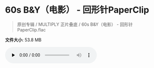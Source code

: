 # 60s B&Y（电影） - 回形针PaperClip

> 原创专辑 / MULTIPLY 正片叠底 / 60s B&Y（电影） - 回形针PaperClip.flac

**文件大小**: 53.8 MB

<audio preload="none" controls><source src="https://file.hsyhx.top/archive/原创专辑/MULTIPLY_正片叠底/60s B&Y（电影） - 回形针PaperClip.flac" type="audio/mpeg">您的浏览器不支持此音频格式</audio>